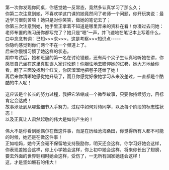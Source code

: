 第一次你发现你同桌，你感觉她一反常态，竟然多认真学习了那么久；<br>
你第二次注意到她，不喜欢学这门课的她竟然问了老师一个问题，你开玩笑说：最近学习很刻苦嘛！她只是对你笑笑，做她的笔记去了；<br>
你第三次注意到她，她手里正拿着不知道是哪里弄来的资料在看！你凑过去问她：老师布置的练习册你都写完了？她只是“嗯”一声，并飞速地在笔记本上写着什么，口中念念有词：已知×××求×××，这是考察×××知识点-----<br>
你隐约感觉到你们两个不在一个频道上了。<br>
后来你慢慢习惯了她这样的状态。<br>
期中考试后，她和班里的第一名在讨论错题，还有两个尖子生认真地听她在讲，你感觉自己坐在这里真耽误人家讨论题！你胆怯地去瞻仰她的试卷，她大方地给你看，翻了三面没找到个红叉，你灰溜溜地把卷子还给了她！<br>
再后来你清晰地感觉她升级了，而且你感觉好像她学习从来没差过，一直都是个酷酷的牛人呢！<br>
<br>
这应该是个长长的努力过程，我把它浓缩成一个微型故事，只要你持续努力，目标肯定会达成！<br>
故事涉及到从哪些细节入手努力，过程中如何对待同学，以及每个阶段的标志性状态！<br>
以及正真让人肃然起敬的伟大是如何产生的！<br>
<br>
伟大不是你看到她偶尔在做这件事，而是在历经沧海桑田，你觉得所有人都不可能的时候，她还是在做这件事！<br>
正如咱妈，她今天会毫不保留地支持鼓励你，明天还会这样，你学习好她会这样，你表现差她会这样，你上小学她会这样，你上初中她会这样，将来你长出了翅膀，要去外面的世界翱翔时她会这样，受伤了，一无所有回家她还会这样！<br>
这，才是坚如磐石的伟大！<br>
